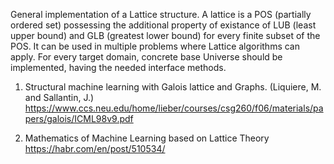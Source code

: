 General implementation of a Lattice structure. A lattice is a POS (partially ordered set) 
possessing the additional property of existance of LUB (least upper bound) and GLB 
(greatest lower bound) for every finite subset of the POS. It can be used in multiple 
problems where Lattice algorithms can apply. For every target domain, concrete base 
Universe should be implemented, having the needed interface methods.

1. Structural machine learning with Galois lattice and Graphs. 
(Liquiere, M. and Sallantin, J.) https://www.ccs.neu.edu/home/lieber/courses/csg260/f06/materials/papers/galois/ICML98v9.pdf

2. Mathematics of Machine Learning based on Lattice Theory 
 https://habr.com/en/post/510534/
